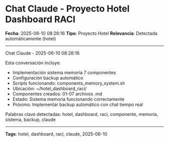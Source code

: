 # Chat Claude - Proyecto Hotel Dashboard RACI
**Fecha**: 2025-06-10 08:26:16
**Tipo**: Proyecto Hotel
**Relevancia**: Detectada automáticamente (hotel)

---

Chat Claude - 2025-06-10 08:26:16

Esta conversación incluye:
- Implementación sistema memoria 7 componentes
- Configuración backup automático
- Scripts funcionando: components_memory_system.sh
- Ubicación: ~/hotel_dashboard_raci/
- Componentes creados: 01-07 archivos .md
- Estado: Sistema memoria funcionando correctamente
- Próximo: Implementar backup automático con chat tiempo real

Palabras clave detectadas: hotel, dashboard, raci, componente, memoria, sistema, backup, claude

---

**Tags**: hotel, dashboard, raci, claude, 2025-06-10
